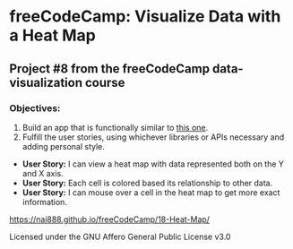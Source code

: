 # freeCodeCamp: Visualize Data with a Heat Map

## Project #8 from the freeCodeCamp data-visualization course

### Objectives:

1. Build an app that is functionally similar to [this one](https://codepen.io/FreeCodeCamp/full/aNLYPp/).
2. Fulfill the user stories, using whichever libraries or APIs necessary and adding personal style.

- **User Story:** I can view a heat map with data represented both on the Y and X axis.
- **User Story:** Each cell is colored based its relationship to other data.
- **User Story:** I can mouse over a cell in the heat map to get more exact information.

<https://nai888.github.io/freeCodeCamp/18-Heat-Map/>

Licensed under the GNU Affero General Public License v3.0
